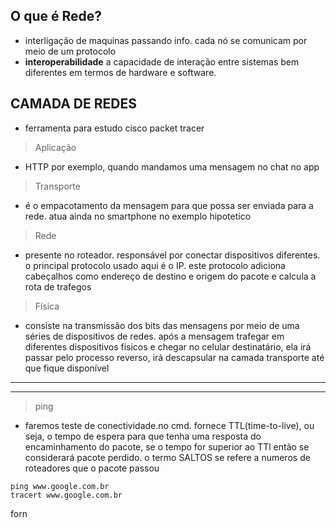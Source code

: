 ## O que é Rede?
- interligação de maquinas passando info. cada nó se comunicam por meio de um protocolo
- **interoperabilidade** a capacidade de interação entre sistemas bem diferentes em termos de hardware e software. 


## CAMADA DE REDES
- ferramenta para estudo cisco packet tracer
> Aplicação
- HTTP por exemplo, quando mandamos uma mensagem no chat no app
> Transporte
- é o empacotamento da mensagem para que possa ser enviada para a rede. atua ainda no smartphone no exemplo hipotetico
> Rede
- presente no roteador. responsável por conectar dispositivos diferentes. o principal protocolo usado aqui é o IP. este protocolo adiciona cabeçalhos como endereço de destino e origem do pacote e calcula a rota de trafegos 
> Física
- consiste na transmissão dos bits das mensagens por meio de uma séries de dispositivos de redes. após a mensagem trafegar em diferentes dispositivos físicos e chegar no celular destinatário, ela irá passar pelo processo reverso, irá descapsular na camada transporte até que fique disponível

<hr>
<hr>

> ping
- faremos teste de conectividade.no cmd. fornece TTL(time-to-live), ou seja, o tempo de espera para que tenha uma resposta do encaminhamento do pacote, se o tempo for superior ao TTl então se considerará pacote perdido. o termo SALTOS se refere a numeros de roteadores que o pacote passou
```
ping www.google.com.br
tracert www.google.com.br
```
forn
